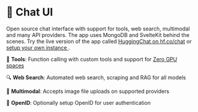 # 🤗 Chat UI

Open source chat interface with support for tools, web search, multimodal and many API providers. The app uses MongoDB and SvelteKit behind the scenes. Try the live version of the app called [HuggingChat on hf.co/chat](https://huggingface.co/chat) or [ setup your own instance ](/installation/spaces).

🔧 **Tools**: Function calling with custom tools and support for [Zero GPU spaces](https://huggingface.co/spaces/enzostvs/zero-gpu-spaces)

🔍 **Web Search**: Automated web search, scraping and RAG for all models

🐙 **Multimodal**: Accepts image file uploads on supported providers

👤 **OpenID**: Optionally setup OpenID for user authentication
